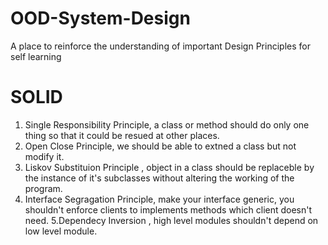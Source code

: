 # OOD-System-Design
A place to reinforce the understanding of important Design Principles for self learning

# SOLID
 1. Single Responsibility Principle,  a class or method should do only one thing so that it could be resued at other places.
 2. Open Close Principle, we should be able to extned a class but not modify it.
 3. Liskov Substituion Principle , object in a class should be replaceble by the instance of it's subclasses without altering     the working of the program.
 4. Interface Segragation Principle,  make your interface generic, you shouldn't enforce clients to implements methods which       client  doesn't need.
 5.Dependecy Inversion , high level modules shouldn't depend on low level module.

